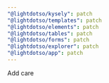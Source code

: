 ```yaml
---
"@lightdotso/kysely": patch
"@lightdotso/templates": patch
"@lightdotso/elements": patch
"@lightdotso/tables": patch
"@lightdotso/forms": patch
"@lightdotso/explorer": patch
"@lightdotso/app": patch
---
```


Add care

